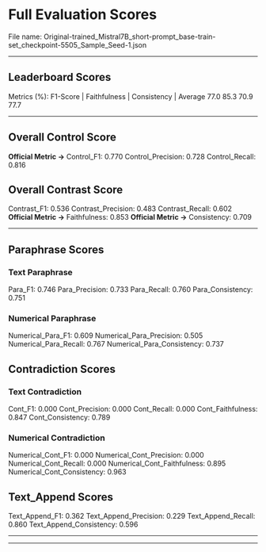 # Full Evaluation Scores

File name: Original-trained_Mistral7B_short-prompt_base-train-set_checkpoint-5505_Sample_Seed-1.json


---

## Leaderboard Scores

Metrics (%): F1-Score | Faithfulness | Consistency | Average
                77.0        85.3          70.9        77.7

---

## Overall Control Score

**Official Metric ->** Control_F1: 0.770
Control_Precision: 0.728
Control_Recall: 0.816

## Overall Contrast Score

Contrast_F1: 0.536
Contrast_Precision: 0.483
Contrast_Recall: 0.602
**Official Metric ->** Faithfulness: 0.853
**Official Metric ->** Consistency: 0.709

---


## Paraphrase Scores


### Text Paraphrase

Para_F1: 0.746
Para_Precision: 0.733
Para_Recall: 0.760
Para_Consistency: 0.751


### Numerical Paraphrase

Numerical_Para_F1: 0.609
Numerical_Para_Precision: 0.505
Numerical_Para_Recall: 0.767
Numerical_Para_Consistency: 0.737


## Contradiction Scores


### Text Contradiction

Cont_F1: 0.000
Cont_Precision: 0.000
Cont_Recall: 0.000
Cont_Faithfulness: 0.847
Cont_Consistency: 0.789


### Numerical Contradiction

Numerical_Cont_F1: 0.000
Numerical_Cont_Precision: 0.000
Numerical_Cont_Recall: 0.000
Numerical_Cont_Faithfulness: 0.895
Numerical_Cont_Consistency: 0.963


## Text_Append Scores

Text_Append_F1: 0.362
Text_Append_Precision: 0.229
Text_Append_Recall: 0.860
Text_Append_Consistency: 0.596

---


---

